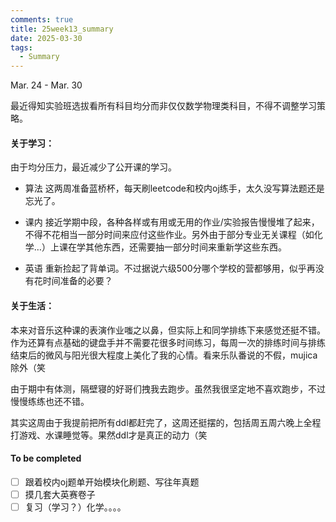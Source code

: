 ```yaml
---
comments: true
title: 25week13_summary
date: 2025-03-30
tags:
  - Summary
---
```


Mar. 24 - Mar. 30

最近得知实验班选拔看所有科目均分而非仅仅数学物理类科目，不得不调整学习策略。

#### 关于学习：
由于均分压力，最近减少了公开课的学习。

- 算法
这两周准备蓝桥杯，每天刷leetcode和校内oj练手，太久没写算法题还是忘光了。

- 课内
接近学期中段，各种各样或有用或无用的作业/实验报告慢慢堆了起来，不得不花相当一部分时间来应付这些作业。另外由于部分专业无关课程（如化学…）上课在学其他东西，还需要抽一部分时间来重新学这些东西。

- 英语
重新捡起了背单词。不过据说六级500分哪个学校的营都够用，似乎再没有花时间准备的必要？

#### 关于生活：
本来对音乐这种课的表演作业嗤之以鼻，但实际上和同学排练下来感觉还挺不错。作为还算有点基础的键盘手并不需要花很多时间练习，每周一次的排练时间与排练结束后的微风与阳光很大程度上美化了我的心情。看来乐队番说的不假，mujica除外（笑

由于期中有体测，隔壁寝的好哥们拽我去跑步。虽然我很坚定地不喜欢跑步，不过慢慢练练也还不错。

其实这周由于我提前把所有ddl都赶完了，这周还挺摆的，包括周五周六晚上全程打游戏、水课睡觉等。果然ddl才是真正的动力（笑

#### To be completed
- [ ] 跟着校内oj题单开始模块化刷题、写往年真题
- [ ] 摸几套大英赛卷子
- [ ] 复习（学习？）化学。。。。